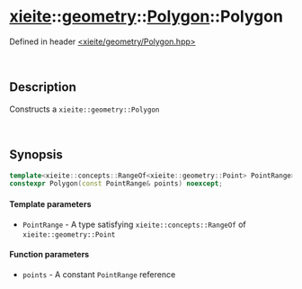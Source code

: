# [xieite](../../xieite.md)\:\:[geometry](../../geometry.md)\:\:[Polygon](../Polygon.md)\:\:Polygon
Defined in header [<xieite/geometry/Polygon.hpp>](../../../include/xieite/geometry/Polygon.hpp)

&nbsp;

## Description
Constructs a `xieite::geometry::Polygon`

&nbsp;

## Synopsis
```cpp
template<xieite::concepts::RangeOf<xieite::geometry::Point> PointRange>
constexpr Polygon(const PointRange& points) noexcept;
```
#### Template parameters
- `PointRange` - A type satisfying `xieite::concepts::RangeOf` of `xieite::geometry::Point`
#### Function parameters
- `points` - A constant `PointRange` reference
